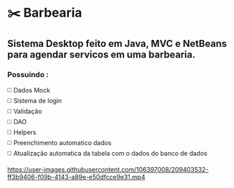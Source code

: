 # :scissors: Barbearia
## Sistema Desktop feito em Java, MVC e NetBeans para agendar servicos em uma barbearia.


### Possuindo : <br>
:white_medium_square: Dados Mock <br>
:white_medium_square: Sistema de login <br>
:white_medium_square: Validação <br>
:white_medium_square: DAO <br>
:white_medium_square: Helpers <br> 
:white_medium_square: Preenchimento automatico dados <br> 
:white_medium_square: Atualização automatica da tabela com o dados do banco de dados <br>



https://user-images.githubusercontent.com/106397008/209403532-ff3b9406-f09b-4143-a89e-e50dfcce9e31.mp4


